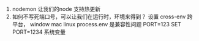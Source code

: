 1. nodemon 让我们的node 支持热更新
2. 如何不写死端口号，可以让我们在运行时，环境来得到？
    设置
    cross-env 跨平台， window mac linux
    process.env 是兼容性问题
    PORT=123  SET PORT=1234 系统变量